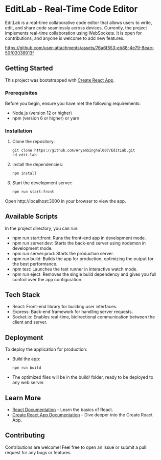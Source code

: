 # EditLab - Real-Time Code Editor

EditLab is a real-time collaborative code editor that allows users to write, edit, and share code seamlessly across devices. Currently, the project implements real-time collaboration using WebSockets. It is open for contributions, and anyone is welcome to add new features.

https://github.com/user-attachments/assets/76a6f553-eb88-4e79-8eae-50f03036913f

## Getting Started

This project was bootstrapped with [Create React App](https://github.com/facebook/create-react-app).

### Prerequisites

Before you begin, ensure you have met the following requirements:
- Node.js (version 12 or higher)
- npm (version 6 or higher) or yarn

### Installation

1. Clone the repository:
   ```bash
   git clone https://github.com/AryanSinghal007/EditLab.git
   cd edit-lab
3. Install the dependencies:
   ```bash
   npm install
4. Start the development server:
   ```bash
   npm run start:front
Open http://localhost:3000 in your browser to view the app.

## Available Scripts

In the project directory, you can run:
- npm run start:front: Runs the front-end app in development mode.
- npm run server:dev: Starts the back-end server using nodemon in development mode.
- npm run server:prod: Starts the production server.
- npm run build: Builds the app for production, optimizing the output for the best performance.
- npm test: Launches the test runner in interactive watch mode.
- npm run eject: Removes the single build dependency and gives you full control over the app configuration.

## Tech Stack
- React: Front-end library for building user interfaces.
- Express: Back-end framework for handling server requests.
- Socket.io: Enables real-time, bidirectional communication between the client and server.

## Deployment
To deploy the application for production:

- Build the app:
  ```bash
  npm run build
- The optimized files will be in the build/ folder, ready to be deployed to any web server.


## Learn More
- [React Documentation](https://reactjs.org/) - Learn the basics of React.
- [Create React App Documentation](https://facebook.github.io/create-react-app/docs/getting-started) - Dive deeper into the Create React App.

## Contributing
Contributions are welcome! Feel free to open an issue or submit a pull request for any bugs or features.
